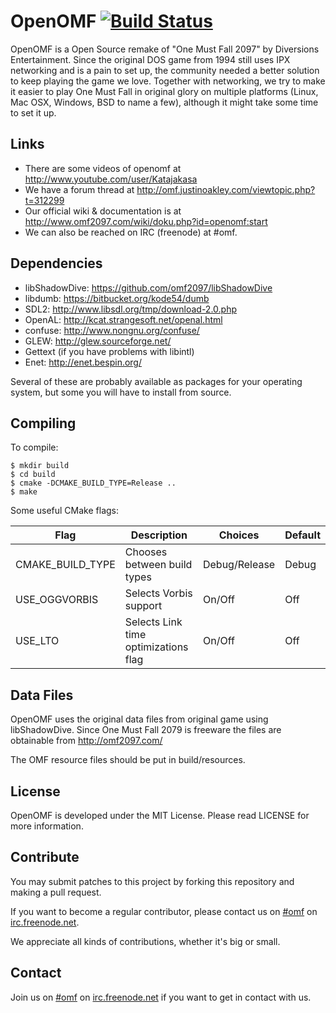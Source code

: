 OpenOMF [![Build Status](https://travis-ci.org/omf2097/openomf.png?branch=master)](https://travis-ci.org/omf2097/openomf)
=======

OpenOMF is a Open Source remake of "One Must Fall 2097" by Diversions Entertainment. Since the original DOS game from 1994 still uses IPX networking and is a pain to set up, the community needed a better solution to keep playing the game we love. Together with networking, we try to make it easier to play One Must Fall in original glory on multiple platforms (Linux, Mac OSX, Windows, BSD to name a few), although it might take some time to set it up.

Links
-----
* There are some videos of openomf at http://www.youtube.com/user/Katajakasa
* We have a forum thread at http://omf.justinoakley.com/viewtopic.php?t=312299
* Our official wiki & documentation is at http://www.omf2097.com/wiki/doku.php?id=openomf:start
* We can also be reached on IRC (freenode) at #omf.

Dependencies
------------

* libShadowDive: https://github.com/omf2097/libShadowDive
* libdumb: https://bitbucket.org/kode54/dumb
* SDL2: http://www.libsdl.org/tmp/download-2.0.php
* OpenAL: http://kcat.strangesoft.net/openal.html
* confuse: http://www.nongnu.org/confuse/
* GLEW: http://glew.sourceforge.net/
* Gettext (if you have problems with libintl)
* Enet: http://enet.bespin.org/

Several of these are probably available as packages for your operating system, but some you will have to install from source.

Compiling
---------

To compile:

```
$ mkdir build
$ cd build
$ cmake -DCMAKE_BUILD_TYPE=Release ..
$ make
```

Some useful CMake flags:

| Flag                      | Description                          | Choices       | Default |
| ------------------------- | ------------------------------------ | ------------- | ------- |
| CMAKE_BUILD_TYPE          | Chooses between build types          | Debug/Release | Debug   |
| USE_OGGVORBIS             | Selects Vorbis support               | On/Off        | Off     |
| USE_LTO                   | Selects Link time optimizations flag | On/Off        | Off     |

Data Files
----------
OpenOMF uses the original data files from original game using libShadowDive. Since One Must Fall 2079 is freeware the files are obtainable from http://omf2097.com/

The OMF resource files should be put in build/resources.

License
-------
OpenOMF is developed under the MIT License. Please read LICENSE for more information.

Contribute
----------
You may submit patches to this project by forking this repository and making a pull request.

If you want to become a regular contributor, please contact us on [#omf](http://webchat.freenode.net?channels=omf) on [irc.freenode.net](irc://chat.freenode.net/omf).

We appreciate all kinds of contributions, whether it's big or small.

Contact
-------
Join us on [#omf](http://webchat.freenode.net?channels=omf) on [irc.freenode.net](irc://chat.freenode.net/omf) if you want to get in contact with us.
